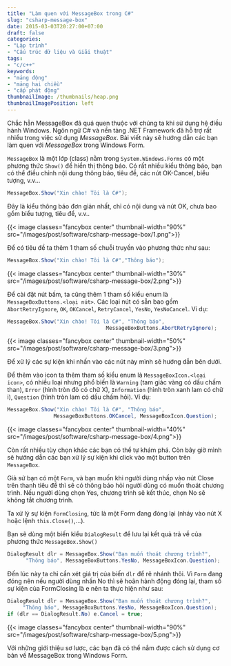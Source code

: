 ```yaml
---
title: "Làm quen với MessageBox trong C#"
slug: "csharp-message-box"
date: 2015-03-03T20:27:00+07:00
draft: false
categories:
- "Lập trình"
- "Cấu trúc dữ liệu và Giải thuật"
tags:
- "c/c++"
keywords:
- "mảng động"
- "mảng hai chiều"
- "cấp phát động"
thumbnailImage: /thumbnails/heap.png
thumbnailImagePosition: left
---
```


Chắc hẳn MessageBox đã quá quen thuộc với chúng ta khi sử dụng hệ điều hành Windows. Ngôn ngữ C# và nền tảng .NET Framework đã hỗ trợ rất nhiều trong việc sử dụng *MessageBox*. Bài viết này sẽ hướng dẫn các bạn làm quen với *MessageBox* trong Windows Form.

<!--more-->

`MessageBox` là một lớp (class) nằm trong `System.Windows.Forms` có một phương thức `Show()` để hiển thị thông báo. Có rất nhiều kiểu thông báo, bạn có thể điều chỉnh nội dung thông báo, tiêu đề, các nút OK-Cancel, biểu tượng, v.v...

```csharp
MessageBox.Show("Xin chào! Tôi là C#");
```

Đây là kiểu thông báo đơn giản nhất, chỉ có nội dung và nút OK, chưa bao gồm biểu tượng, tiêu đề, v.v..

{{< image classes="fancybox center" thumbnail-width="90%" src="/images/post/software/csharp-message-box/1.png">}}

Để có tiêu đề ta thêm 1 tham số chuỗi truyền vào phương thức như sau:

```csharp
MessageBox.Show("Xin chào! Tôi là C#","Thông báo");
```

{{< image classes="fancybox center" thumbnail-width="30%" src="/images/post/software/csharp-message-box/2.png">}}

Để cài đặt nút bấm, ta cũng thêm 1 tham số kiểu enum là `MessageBoxButtons.<loại nút>`. Các loại nút có sẵn bao gồm `AbortRetryIgnore`, `OK`, `OKCancel`, `RetryCancel`, `YesNo`, `YesNoCancel`. Ví dụ:

```csharp
MessageBox.Show("Xin chào! Tôi là C#", "Thông báo", 
                                MessageBoxButtons.AbortRetryIgnore);
```

{{< image classes="fancybox center" thumbnail-width="50%" src="/images/post/software/csharp-message-box/3.png">}}

Để xử lý các sự kiện khi nhấn vào các nút này mình sẽ hướng dẫn bên dưới.

Để thêm vào icon ta thêm tham số kiểu enum là `MessageBoxIcon.<loại icon>`, có nhiều loại nhưng phổ biến là `Warning` (tam giác vàng có dấu chấm than), `Error` (hình tròn đỏ có chữ X), `Information` (hình tròn xanh lam có chữ i), `Question` (hình tròn lam có dấu chấm hỏi). Ví dụ:

```csharp
MessageBox.Show("Xin chào! Tôi là C#", "Thông báo", 
               MessageBoxButtons.OKCancel, MessageBoxIcon.Question);
```

{{< image classes="fancybox center" thumbnail-width="40%" src="/images/post/software/csharp-message-box/4.png">}}

Còn rất nhiều tùy chọn khác các bạn có thể tự khám phá. Còn bây giờ mình sẽ hướng dẫn các bạn xử lý sự kiện khi click vào một button trên `MessageBox`.

Giả sử bạn có một `Form`, và bạn muốn khi người dùng nhấp vào nút Close trên thanh tiêu đề thì sẽ có thông báo hỏi người dùng có muốn thoát chương trình. Nếu người dùng chọn Yes, chương trình sẽ kết thúc, chọn No sẽ không tắt chương trình.

Ta xử lý sự kiện `FormClosing`, tức là một Form đang đóng lại (nháy vào nút X hoặc lệnh `this.Close()`,...).

Bạn sẽ dùng một biến kiểu `DialogResult` để lưu lại kết quả trả về của phương thức `MessageBox.Show()`

```csharp
DialogResult dlr = MessageBox.Show("Bạn muốn thoát chương trình?",
      "Thông báo", MessageBoxButtons.YesNo, MessageBoxIcon.Question);
```

Đến lúc này ta chỉ cần xét giá trị của biến `dlr` để rẽ nhánh thôi. Vì `Form` đang đóng nên nếu người dùng nhấn No thì sẽ hoãn hành động đóng lại, tham số sự kiện của FormClosing là e nên ta thực hiện như sau:

```csharp
DialogResult dlr = MessageBox.Show("Bạn muốn thoát chương trình?",
     "Thông báo", MessageBoxButtons.YesNo, MessageBoxIcon.Question);
if (dlr == DialogResult.No) e.Cancel = true;
```

{{< image classes="fancybox center" thumbnail-width="90%" src="/images/post/software/csharp-message-box/5.png">}}

Với những giới thiệu sơ lược, các bạn đã có thể nắm được cách sử dụng cơ bản về MessageBox trong Windows Form.